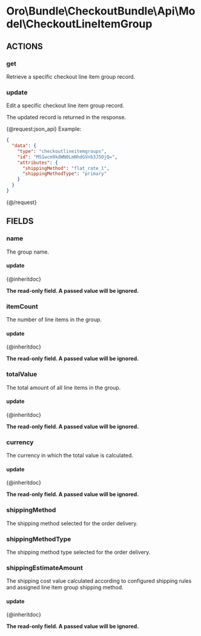 # Oro\Bundle\CheckoutBundle\Api\Model\CheckoutLineItemGroup

## ACTIONS

### get

Retrieve a specific checkout line item group record.

### update

Edit a specific checkout line item group record.

The updated record is returned in the response.

{@request:json_api}
Example:

```JSON
{
  "data": {
    "type": "checkoutlineitemgroups",
    "id": "MS1wcm9kdWN0LmNhdGVnb3J5OjQ=",
    "attributes": {
      "shippingMethod": "flat_rate_1",
      "shippingMethodType": "primary"
    }
  }
}
```
{@/request}

## FIELDS

### name

The group name.

#### update

{@inheritdoc}

**The read-only field. A passed value will be ignored.**

### itemCount

The number of line items in the group.

#### update

{@inheritdoc}

**The read-only field. A passed value will be ignored.**

### totalValue

The total amount of all line items in the group.

#### update

{@inheritdoc}

**The read-only field. A passed value will be ignored.**

### currency

The currency in which the total value is calculated.

#### update

{@inheritdoc}

**The read-only field. A passed value will be ignored.**

### shippingMethod

The shipping method selected for the order delivery.

### shippingMethodType

The shipping method type selected for the order delivery.

### shippingEstimateAmount

The shipping cost value calculated according to configured shipping rules and assigned line item group shipping method.

#### update

{@inheritdoc}

**The read-only field. A passed value will be ignored.**
